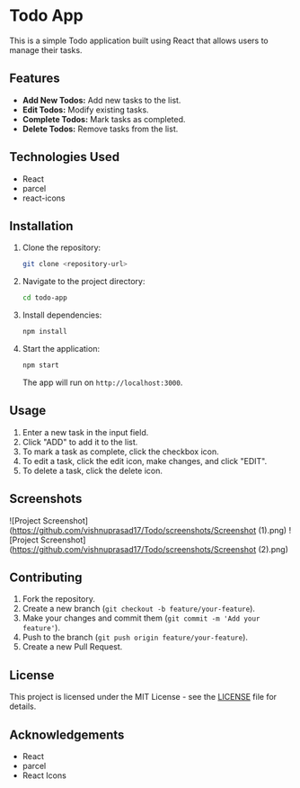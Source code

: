# Todo App

This is a simple Todo application built using React that allows users to manage their tasks.

## Features

- **Add New Todos:** Add new tasks to the list.
- **Edit Todos:** Modify existing tasks.
- **Complete Todos:** Mark tasks as completed.
- **Delete Todos:** Remove tasks from the list.

## Technologies Used

- React
- parcel
- react-icons
## Installation

1. Clone the repository:

    ```bash
    git clone <repository-url>
    ```

2. Navigate to the project directory:

    ```bash
    cd todo-app
    ```

3. Install dependencies:

    ```bash
    npm install
    ```

4. Start the application:

    ```bash
    npm start
    ```

    The app will run on `http://localhost:3000`.

## Usage

1. Enter a new task in the input field.
2. Click "ADD" to add it to the list.
3. To mark a task as complete, click the checkbox icon.
4. To edit a task, click the edit icon, make changes, and click "EDIT".
5. To delete a task, click the delete icon.

## Screenshots

![Project Screenshot](https://github.com/vishnuprasad17/Todo/screenshots/Screenshot (1).png)
![Project Screenshot](https://github.com/vishnuprasad17/Todo/screenshots/Screenshot (2).png)

## Contributing

1. Fork the repository.
2. Create a new branch (`git checkout -b feature/your-feature`).
3. Make your changes and commit them (`git commit -m 'Add your feature'`).
4. Push to the branch (`git push origin feature/your-feature`).
5. Create a new Pull Request.

## License

This project is licensed under the MIT License - see the [LICENSE](LICENSE) file for details.

## Acknowledgements

- React
- parcel
- React Icons
